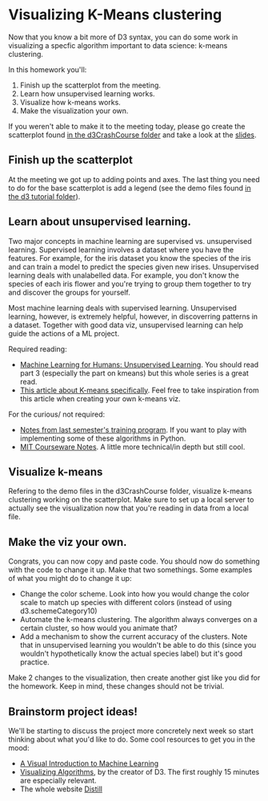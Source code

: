 # Visualizing K-Means clustering

Now that you know a bit more of D3 syntax, you can do some work in visualizing a specfic algorithm important to data science: k-means clustering. 

In this homework you'll: 
1. Finish up the scatterplot from the meeting.
2. Learn how unsupervised learning works. 
3. Visualize how k-means works. 
4. Make the visualization your own.

If you weren't able to make it to the meeting today, please go create the scatterplot found [in the d3CrashCourse folder](d3CrashCourse) and take a look at the [slides](d3CrashCourse/DVcrashCourse.pdf).

## Finish up the scatterplot
At the meeting we got up to adding points and axes. The last thing you need to do for the base scatterplot is add a legend (see the demo files found [in the d3 tutorial folder](d3CrashCourse)). 

## Learn about unsupervised learning. 
Two major concepts in machine learning are supervised vs. unsupervised learning. Supervised learning involves a dataset where you have the features. For example, for the iris dataset you know the species of the iris and can train a model to predict the species given new irises. Unsupervised learning deals with unalabelled data. For example, you don't know the species of each iris flower and you're trying to group them together to try and discover the groups for yourself. 

Most machine learning deals with supervised learning. Unsupervised learning, however, is extremely helpful, however, in discoverring patterns in a dataset. Together with good data viz, unsupervised learning can help guide the actions of a ML project. 

Required reading: 
- [Machine Learning for Humans: Unsupervised Learning](https://medium.com/machine-learning-for-humans/unsupervised-learning-f45587588294). You should read part 3 (especially the part on kmeans) but this whole series is a great read. 
- [This article about K-means specifically](https://www.naftaliharris.com/blog/visualizing-k-means-clustering/). Feel free to take inspiration from this article when creating your own k-means viz. 

For the curious/ not required: 
- [Notes from last semester's training program](https://github.com/CornellDataScience/training-program-FA17/blob/master/notes/Lecture7.ipynb). If you want to play with implementing some of these algorithms in Python.
-  [MIT Courseware Notes](http://www.mit.edu/~9.54/fall14/slides/Class13.pdf). A little more technical/in depth but still cool. 

## Visualize k-means
Refering to the demo files in the d3CrashCourse folder, visualize k-means clustering working on the scatterplot. Make sure to set up a local server to actually see the visualization now that you're reading in data from a local file. 

## Make the viz your own. 
Congrats, you can now copy and paste code. You should now do something with the code to change it up. Make that two somethings. Some examples of what you might do to change it up: 
- Change the color scheme. Look into how you would change the color scale to match up species with different colors (instead of using d3.schemeCategory10)
- Automate the k-means clustering. The algorithm always converges on a certain cluster, so how would you animate that? 
- Add a mechanism to show the current accuracy of the clusters. Note that in unsupervised learning you wouldn't be able to do this (since you wouldn't hypothetically know the actual species label) but it's good practice. 

Make 2 changes to the visualization, then create another gist like you did for the homework. Keep in mind, these changes should not be trivial. 

## Brainstorm project ideas!
We'll be starting to discuss the project more concretely next week so start thinking about what you'd like to do. Some cool resources to get you in the mood: 
- [A Visual Introduction to Machine Learning](http://www.r2d3.us/visual-intro-to-machine-learning-part-1/)
- [Visualizing Algorithms](https://vimeo.com/112319901), by the creator of D3. The first roughly 15 minutes are especially relevant. 
- The whole website [Distill](https://distill.pub/)

